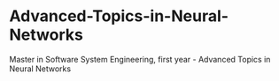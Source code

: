 # Advanced-Topics-in-Neural-Networks
Master in Software System Engineering, first year - Advanced Topics in Neural Networks
